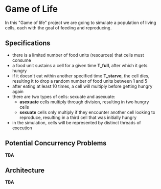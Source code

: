 # Game of Life
In this "Game of life" project we are going to simulate a population of living cells, each with the goal of feeding and reproducing.

## Specifications
* there is a limited number of food units (resources) that cells must consume
* a food unit sustains a cell for a given time **T_full**, after which it gets hungry
* if it doesn't eat within another specified time **T_starve**, the cell dies, resulting it to drop a random number of food units between 1 and 5
* after eating at least 10 times, a cell will multiply before getting hungry again
* there are two types of cells: sexuate and asexuate:
    * **asexuate** cells multiply through division, resulting in two hungry cells
    * **sexuate** cells only multiply if they encounter another cell looking to reproduce, resulting in a third cell that was initially hungry
* in the simulation, cells will be represented by distinct threads of execution

## Potential Concurrency Problems
**TBA**

## Architecture
**TBA**
